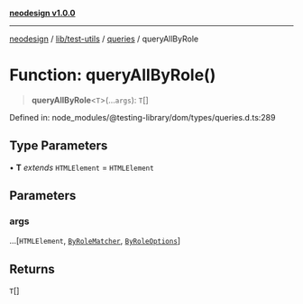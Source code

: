 [**neodesign v1.0.0**](../../../../../README.md)

***

[neodesign](../../../../../modules.md) / [lib/test-utils](../../../README.md) / [queries](../README.md) / queryAllByRole

# Function: queryAllByRole()

> **queryAllByRole**\<`T`\>(...`args`): `T`[]

Defined in: node\_modules/@testing-library/dom/types/queries.d.ts:289

## Type Parameters

• **T** *extends* `HTMLElement` = `HTMLElement`

## Parameters

### args

...\[`HTMLElement`, [`ByRoleMatcher`](../../../type-aliases/ByRoleMatcher.md), [`ByRoleOptions`](../interfaces/ByRoleOptions.md)\]

## Returns

`T`[]
